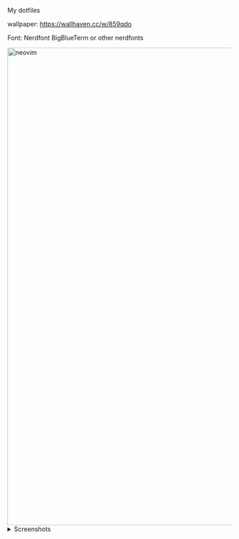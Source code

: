 My dotfiles

wallpaper: https://wallhaven.cc/w/859qdo

Font: Nerdfont BigBlueTerm or other nerdfonts


<img width="1918" height="1076" alt="neovim" src="https://github.com/user-attachments/assets/331852e7-27d5-4a67-bd97-5dbc60e305b4" />


</details>
<details>
<summary>Screenshots</summary>
  
![nvchad](https://github.com/user-attachments/assets/c647db69-b89a-4ae1-bdd1-75082a4208ed)

![vim](https://github.com/user-attachments/assets/28cad712-e154-488e-a267-9b5b2206c652)

![doom](https://github.com/user-attachments/assets/9f4eff3b-918a-4367-aacf-8f141814e960)

![i3-pic](https://github.com/user-attachments/assets/37bef857-7664-4871-96a8-11c93a406c39)


</details>


